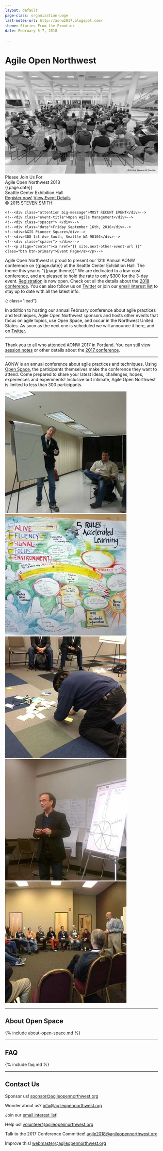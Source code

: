 ```yaml
---
layout: default
page-class: organization-page
last-notes-url: http://aonw2017.blogspot.com/
theme: Stories From the Frontier
date: February 5-7, 2018

---
```


<h1 id="about_us">Agile Open Northwest <small></small></h1>

<div class="banner homepage-banner">
  <img src="/img/circle.jpg" class="background"/>
  <div class="darken"></div>
  <div class="words">
    <div class="attention big-message">Please Join Us For</div>
<!--    <div class="event-title">Agile Open Northwest {{ site.years[0] }}</div> -->
    <div class="event-title">Agile Open Northwest 2018</div>
    <div class="spacer"> </div>
    <div class="date">{{page.date}}</div>
    <div>Seattle Center Exhibition Hall</div>
<!--    <div>addr2</div>-->
    <div class="spacer"> </div>
<a href="https://www.eventbrite.com/e/agile-open-northwest-2018-registration-39606288475" target="_blank" class="btn btn-primary">Register now!</a>
<!--<a href="" target="_blank" class="btn btn-primary">Register now!</a>-->
<!--<a href="https://aonw2017.eventbrite.com" target="_blank" class="btn btn-primary">Registration full - click here to join the Waitlist!</a>-->
<!--<a href="" class="btn btn-primary">All Finished!</a>-->
<a href="/{{ site.years[0] }}">View Event Details</a>
    <!--<p align="center"><a href="/{{ site.years[0] }}" class="btn btn-primary">Event Page</a></p>-->
  </div>
  <div class="attribution">&copy; 2015 STEVEN SMITH</div>
</div>

<!--<div class="banner homepage-banner">-->
  <!--<img src="/img/circle.jpg" class="background"/>-->
  <!--<div class="darken"></div>-->
  <!--<div class="words">-->
    <!--<div class="attention big-message">MOST RECENT EVENT</div>-->
    <!--<div class="event-title">Open Agile Management</div>-->
    <!--<div class="spacer"> </div>-->
    <!--<div class="date">Friday September 16th, 2016</div>-->
    <!--<div>AXIS Pioneer Square</div>-->
    <!--<div>308 1st Ave South, Seattle WA 98104</div>-->
    <!--<div class="spacer"> </div>-->
    <!--<p align="center"><a href="{{ site.next-other-event-url }}" class="btn btn-primary">Event Page</a></p>-->
  <!--</div>-->
  <!--<div class="attribution">&copy; 2015 STEVEN SMITH</div>-->
<!--</div>-->

<p>Agile Open Northwest is proud to present our 12th Annual AONW conference on {{page.date}} at the Seattle Center Exhibition Hall. 
The theme this year is "{{page.theme}}" We are dedicated to a low-cost conference, and are pleased to hold the rate
to only $300 for the 3-day event. <a href="https://www.eventbrite.com/e/agile-open-northwest-2018-registration-39606288475" target="_blank">Registration</a> is now open. Check out all the details about the <a href="/2018">2018 conference</a>. 
You can also follow us on <a href="http://twitter.com/aonw">Twitter</a> or join our
<a href="mailto:info@AgileOpenNorthwest.org?subject=Please%20add%20me%20to%20the%20AONW%20interest%20list&amp;body=Please%20add%20my%20email%20address%20to%20the%20AONW%20interest%20list!">email interest list</a>
 to stay up to date with all the latest info. 
</p>

<!--<div>
  <p>Our next annual conference will be AONW 2018 in Seattle, WA, to be held in February 2018. Keep
  an eye on this page for further details, or follow us on
  <a href="http://twitter.com/aonw">Twitter</a> or join our
  <a href="mailto:info@AgileOpenNorthwest.org?subject=Please%20add%20me%20to%20the%20AONW%20interest%20list&amp;body=Please%20add%20my%20email%20address%20to%20the%20AONW%20interest%20list!">email interest list</a>
  to stay up to date with all the latest info.
  </p>
</div>-->
{: class="lead"}

In addition to hosting our annual February conference about agile practices and techniques, Agile Open Northwest sponsors and hosts other events that
focus on agile topics, use Open Space, and occur in the Northwest United States. As soon as the next one is scheduled we will announce it here,
and on <a href="http://twitter.com/aonw">Twitter</a>.
<!--One of these recently finished! {{ site.last-other-event-fullname }} was 
a one-day event held on Friday, September 16th, 2016 at the AXIS Pioneer Square in Seattle. You can find more details about the event, including the 
session notes, [here]({{ site.last-other-event-url }}). -->

----
  <p>Thank you to all who attended AONW 2017 in Portland. You can still view <a href="{{ page.last-notes-url }}">session notes</a> or other details 
  about the <a href="/2017">2017 conference</a>. 
  </p>  

---
AONW is an annual conference about agile practices and techniques. Using [Open Space](#about_open_space), the participants themselves
make the conference they want to attend. Come prepared to share your latest ideas, challenges, hopes, experiences and experiments! Inclusive but intimate,
Agile Open Northwest is limited to less than 300 participants.

<div class="faces-5">
  <img src="/img/faces/a.jpg" alt="" class="face" />
  <img src="/img/faces/b.jpg" alt="" class="face" />
  <img src="/img/faces/c.jpg" alt="" class="face" />
  <img src="/img/faces/d.jpg" alt="" class="face" />
  <img src="/img/faces/e.jpg" alt="" class="face" />
</div>

<hr class="section"/>
<h2 id="about_open_space">About Open Space</h2>

{% include about-open-space.md %}


<hr class="section"/>
<h2 id="faq">FAQ</h2>

{% include faq.md %}


<hr class="section"/>
<h2 id="contact_us">Contact Us</h2>

Sponsor us!
[sponsor@agileopennorthwest.org](mailto:sponsor@agileopennorthwest.org)

Wonder about us?
[info@agileopennorthwest.org](mailto:info@agileopennorthwest.org)

Join our
[email interest list](mailto:info@AgileOpenNorthwest.org?subject=Please%20add%20me%20to%20the%20AONW%20interest%20list&amp;body=Please%20add%20my%20email%20address%20to%20the%20AONW%20interest%20list%20so%20I%20can%20be%20the%20first%20to%20hear%20the%20details!)!

Help us!
[volunteer@agileopennorthwest.org](mailto:volunteer@agileopennorthwest.org)

Talk to the 2017 Conference Committee!
[agile2018@agileopennorthwest.org](mailto:agile2018@agileopennorthwest.org)

Improve this!
[webmaster@agileopennorthwest.org](mailto:webmaster@agileopennorthwest.org)
